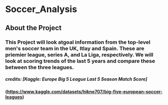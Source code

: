 # Soccer_Analysis
## About the Project
### This Project will look atgoal information from the top-level men's soccer team in the UK, Itlay and Spain. These are priemier league, series A, and La Liga, respectively. We will look at scoring trends of the last 5 years and compare these between the three leagues.
##### credits: **[Kaggle: Europe Big 5 League Last 5 Season Match Score]**
**(https://www.kaggle.com/datasets/hikne707/big-five-european-soccer-leagues)**
